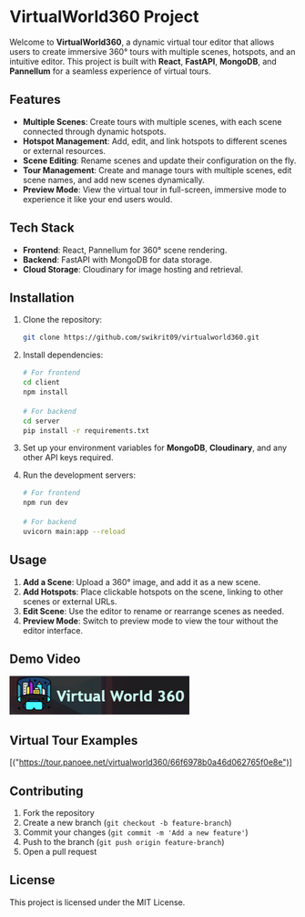 
# VirtualWorld360 Project

Welcome to **VirtualWorld360**, a dynamic virtual tour editor that allows users to create immersive 360° tours with multiple scenes, hotspots, and an intuitive editor. This project is built with **React**, **FastAPI**, **MongoDB**, and **Pannellum** for a seamless experience of virtual tours.

## Features

- **Multiple Scenes**: Create tours with multiple scenes, with each scene connected through dynamic hotspots.
- **Hotspot Management**: Add, edit, and link hotspots to different scenes or external resources.
- **Scene Editing**: Rename scenes and update their configuration on the fly.
- **Tour Management**: Create and manage tours with multiple scenes, edit scene names, and add new scenes dynamically.
- **Preview Mode**: View the virtual tour in full-screen, immersive mode to experience it like your end users would.

## Tech Stack

- **Frontend**: React, Pannellum for 360° scene rendering.
- **Backend**: FastAPI with MongoDB for data storage.
- **Cloud Storage**: Cloudinary for image hosting and retrieval.

## Installation

1. Clone the repository:

   ```bash
   git clone https://github.com/swikrit09/virtualworld360.git
   ```

2. Install dependencies:

   ```bash
   # For frontend
   cd client
   npm install
   
   # For backend
   cd server
   pip install -r requirements.txt
   ```

3. Set up your environment variables for **MongoDB**, **Cloudinary**, and any other API keys required.

4. Run the development servers:

   ```bash
   # For frontend
   npm run dev
   
   # For backend
   uvicorn main:app --reload
   ```

## Usage

1. **Add a Scene**: Upload a 360° image, and add it as a new scene.
2. **Add Hotspots**: Place clickable hotspots on the scene, linking to other scenes or external URLs.
3. **Edit Scene**: Use the editor to rename or rearrange scenes as needed.
4. **Preview Mode**: Switch to preview mode to view the tour without the editor interface.

## Demo Video

[![Watch the demo](./media/Thumbnail.PNG)](./media/demo_video.mp4)


## Virtual Tour Examples

[("https://tour.panoee.net/virtualworld360/66f6978b0a46d062765f0e8e")]

## Contributing

1. Fork the repository
2. Create a new branch (`git checkout -b feature-branch`)
3. Commit your changes (`git commit -m 'Add a new feature'`)
4. Push to the branch (`git push origin feature-branch`)
5. Open a pull request

## License

This project is licensed under the MIT License.



